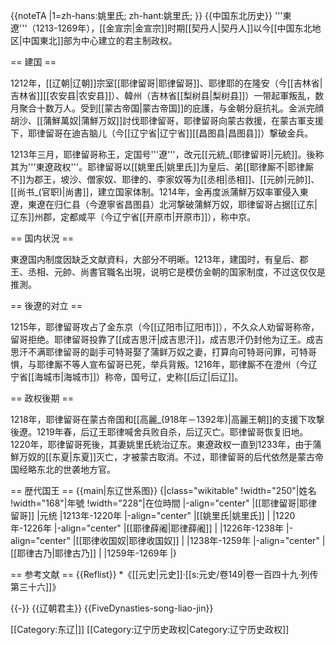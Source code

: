 {{noteTA
|1=zh-hans:姚里氏; zh-hant:姚里氏;
}}
{{中国东北历史}}
'''東遼'''（1213-1269年），[[金宣宗|金宣宗]]时期[[契丹人|契丹人]]以今[[中国东北地区|中国東北]]部为中心建立的君主制政权。

== 建国 ==

1212年，[[辽朝|辽朝]]宗室[[耶律留哥|耶律留哥]]、耶律耶的在隆安（今[[吉林省|吉林省]][[农安县|农安县]]）、韓州（吉林省[[梨树县|梨树县]]）一带起軍叛乱，数月聚合十数万人。受到[[蒙古帝国|蒙古帝国]]的庇護，与金朝分庭抗礼。金派完顔胡沙、[[蒲鮮萬奴|蒲鮮万奴]]討伐耶律留哥，耶律留哥向蒙古救援，在蒙古軍支援下，耶律留哥在迪吉脑儿（今[[辽宁省|辽宁省]][[昌图县|昌图县]]）撃破金兵。

1213年三月，耶律留哥称王，定国号'''遼'''，改元[[元統_(耶律留哥)|元統]]。後称其为'''東遼政权'''。耶律留哥以[[姚里氏|姚里氏]]为皇后、弟[[耶律厮不|耶律厮不]]为郡王，坡沙、僧家奴、耶律的、李家奴等为[[丞相|丞相]]、[[元帥|元帥]]、[[尚书_(官职)|尚書]]，建立国家体制。1214年，金再度派蒲鮮万奴率軍侵入東遼，東遼在归仁县（今遼寧省昌图县）北河撃破蒲鮮万奴，耶律留哥占据[[辽东|辽东]]州郡，定都咸平（今辽宁省[[开原市|开原市]]），称中京。

== 国内状況 ==

東遼国内制度因缺乏文献資料，大部分不明晰。1213年，建国时，有皇后、郡王、丞相、元帥、尚書官職名出現，说明它是模仿金朝的国家制度，不过这仅仅是推測。

== 後遼的对立 ==

1215年，耶律留哥攻占了金东京（今[[辽阳市|辽阳市]]），不久众人劝留哥称帝，留哥拒绝。耶律留哥投靠了[[成吉思汗|成吉思汗]]，成吉思汗仍封他为辽王。成吉思汗不满耶律留哥的副手可特哥娶了蒲鲜万奴之妻，打算向可特哥问罪，可特哥惧，与耶律厮不等人宣布留哥已死，举兵背叛。1216年，耶律厮不在澄州（今辽宁省[[海城市|海城市]]）称帝，国号辽，史称[[后辽|后辽]]。
 
== 政权後期 ==

1218年，耶律留哥在蒙古帝国和[[高麗_(918年－1392年)|高麗王朝]]的支援下攻撃後遼。1219年春，后辽王耶律喊舍兵败自杀，后辽灭亡。耶律留哥恢复旧地。1220年，耶律留哥死後，其妻姚里氏統治辽东。東遼政权一直到1233年，由于蒲鮮万奴的[[东夏|东夏]]灭亡，才被蒙古取消。不过，耶律留哥的后代依然是蒙古帝国经略东北的世袭地方官。
 
== 歴代国王 ==
{{main|东辽世系图}}
{|class="wikitable"
!width="250"|姓名
!width="168"|年號
!width="228"|在位時間
|-align="center"
|[[耶律留哥|耶律留哥]]
|元统
|1213年-1220年
|-align="center"
|[[姚里氏|姚里氏]]
|
|1220年-1226年
|-align="center"
|[[耶律薛阇|耶律薛阇]]
|
|1226年-1238年
|-align="center"
|[[耶律收国奴|耶律收国奴]]
|
|1238年-1259年
|-align="center"
|[[耶律古乃|耶律古乃]]
|
|1259年-1269年
|}

== 参考文献 ==
{{Reflist}}
*《[[元史|元史]]·[[s:元史/卷149|卷一百四十九·列传第三十六]]》

{{-}}
{{辽朝君主}}
{{FiveDynasties-song-liao-jin}}

[[Category:东辽|]]
[[Category:辽宁历史政权|Category:辽宁历史政权]]